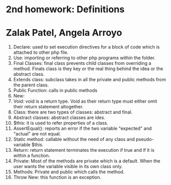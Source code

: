 # 2nd homework: Definitions 
# Zalak Patel, Angela Arroyo 

1. Declare: used to set execution directives for a block of code which is attached to other php file.
2. Use: importing or referring to other php programs within the folder. 
3. Final Classes: final class prevents child classes from overriding a method. Finals class is they key or the real thing behind the idea or the abstract class. 
4. Extends class: subclass takes in all the private and public methods from the parent class. 
5. Public Function: calls in public methods 
6. New: 
7. Void: void is a return type. Void as their return type must either omit their return statement altogether. 
8. Class: there are two types of classes: abstract and final. 
9. Abstract classes: abstract classes are ides.
10. $this: it is used to refer properties of a class.
11. AssertEqual(): reports an error if the two variable "expected" and "actual" are not equal. 
12. Static method: callable without the need of any class and pseudo-variable $this. 
13. Return: return statement terminates the execution if true and if it is within a function. 
14. Private: Most of the methods are private which is a default. When the user wants the variable visible in its own class only. 
15. Methods: Private and public which calls the method. 
16. Throw New: this function is an exception.  
